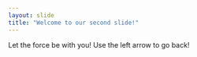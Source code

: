 ```yaml
---
layout: slide
title: "Welcome to our second slide!"
---
```

Let the force be with you!
Use the left arrow to go back!
